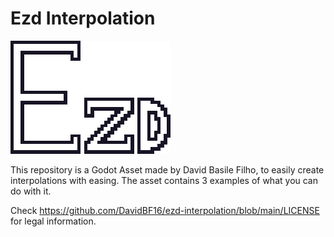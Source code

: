 # Ezd Interpolation

![Alt text](https://github.com/DavidBF16/ezd-interpolation/blob/main/ezd-logo.png?raw=true)

 This repository is a Godot Asset made by David Basile Filho, to easily create interpolations with easing.
 The asset contains 3 examples of what you can do with it.
 
 Check https://github.com/DavidBF16/ezd-interpolation/blob/main/LICENSE for legal information.
